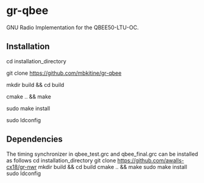# gr-qbee
GNU Radio Implementation for the QBEE50-LTU-OC.

## Installation

cd installation_directory

git clone https://github.com/mbkitine/gr-qbee

mkdir build && cd build

cmake .. && make

sudo make install

sudo ldconfig

## Dependencies
The timing synchronizer in qbee_test.grc and qbee_final.grc can be installed as follows
cd installation_directory
git clone https://github.com/awalls-cx18/gr-nwr
mkdir build && cd build
cmake .. && make
sudo make install
sudo ldconfig
